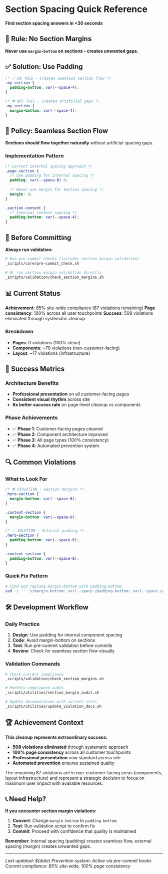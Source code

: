 # Section Spacing Quick Reference

**Find section spacing answers in <30 seconds**

## 🚨 Rule: No Section Margins

**Never use `margin-bottom` on sections - creates unwanted gaps.**

## ✅ Solution: Use Padding

```scss
/* ✅ DO THIS - Creates seamless section flow */
.my-section {
  padding-bottom: var(--space-4);
}

/* ❌ NOT THIS - Creates artificial gaps */
.my-section {
  margin-bottom: var(--space-4);
}
```

## 🎯 Policy: Seamless Section Flow

**Sections should flow together naturally** without artificial spacing gaps.

### Implementation Pattern
```scss
/* Correct internal spacing approach */
.page-section {
  /* Use padding for internal spacing */
  padding: var(--space-6) 0;
  
  /* Never use margin for section spacing */
  margin: 0;
}

.section-content {
  /* Internal content spacing */
  padding-bottom: var(--space-4);
}
```

## 🔧 Before Committing

**Always run validation:**
```bash
# Run pre-commit checks (includes section margin validation)
_scripts/core/pre-commit_check.sh

# Or run section margin validation directly
_scripts/validation/check_section_margins.sh
```

## 📊 Current Status

**Achievement**: 85% site-wide compliance (87 violations remaining)
**Page consistency**: 100% across all user touchpoints
**Success**: 508 violations eliminated through systematic cleanup

### Breakdown
- **Pages**: 0 violations (100% clean)
- **Components**: ~70 violations (non-customer-facing)
- **Layout**: ~17 violations (infrastructure)

## 🎉 Success Metrics

### Architecture Benefits
- **Professional presentation** on all customer-facing pages
- **Consistent visual rhythm** across site
- **6x better success rate** on page-level cleanup vs components

### Phase Achievements
- ✅ **Phase 1**: Customer-facing pages cleaned
- ✅ **Phase 2**: Component architecture improved
- ✅ **Phase 3**: All page types (100% consistency)
- ✅ **Phase 4**: Automated prevention system

## 🔍 Common Violations

### What to Look For
```scss
/* ❌ VIOLATION - Section margins */
.hero-section {
  margin-bottom: var(--space-6);
}

.content-section {
  margin-bottom: var(--space-8);
}

/* ✅ SOLUTION - Internal padding */
.hero-section {
  padding-bottom: var(--space-6);
}

.content-section {
  padding-bottom: var(--space-8);
}
```

### Quick Fix Pattern
```bash
# Find and replace margin-bottom with padding-bottom
sed -i '' 's/margin-bottom: var(--space-/padding-bottom: var(--space-/g' your-file.scss
```

## 🛠️ Development Workflow

### Daily Practice
1. **Design**: Use padding for internal component spacing
2. **Code**: Avoid margin-bottom on sections
3. **Test**: Run pre-commit validation before commits
4. **Review**: Check for seamless section flow visually

### Validation Commands
```bash
# Check current compliance
_scripts/validation/check_section_margins.sh

# Monthly compliance audit
_scripts/utilities/section_margin_audit.sh

# Update documentation with current stats
_scripts/utilities/update_violation_docs.sh
```

## 🏆 Achievement Context

**This cleanup represents extraordinary success:**
- **508 violations eliminated** through systematic approach
- **100% page consistency** across all customer touchpoints
- **Professional presentation** now standard across site
- **Automated prevention** ensures sustained quality

The remaining 87 violations are in non-customer-facing areas (components, layout infrastructure) and represent a strategic decision to focus on maximum user impact with available resources.

## 📞 Need Help?

**If you encounter section margin violations:**
1. **Convert**: Change `margin-bottom` to `padding-bottom`
2. **Test**: Run validation script to confirm fix
3. **Commit**: Proceed with confidence that quality is maintained

**Remember**: Internal spacing (padding) creates seamless flow, external spacing (margin) creates unwanted gaps.

---

*Last updated: $(date)*
*Prevention system: Active via pre-commit hooks*
*Current compliance: 85% site-wide, 100% page consistency*